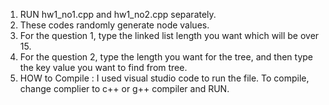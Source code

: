 1. RUN hw1_no1.cpp and hw1_no2.cpp separately.
2. These codes randomly generate node values.
3. For the question 1, type the linked list length you want which will be over 15.
4. For the question 2, type the length you want for the tree, and then type the key value you want to find from tree.
5. HOW to Compile : 
I used visual studio code to run the file. To compile, change complier to c++ or g++ compiler and RUN.
